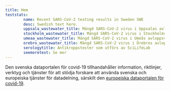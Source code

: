 ```yaml
---
title: Hem
teststats:
        name: Recent SARS-CoV-2 testing results in Sweden SWE
        desc: Swedish text here.
        uppsala_wastewater_title: Mängd SARS-CoV-2 virus i Uppsalas avloppsvatten
        stockholm_wastewater_title: Mängd SARS-CoV-2 virus i Stockholms avloppsvatten
        umeaa_wastewater_title: Mängd SARS-CoV-2 virus i Umeås avloppsvatten
        orebro_wastewater_title: Mängd SARS-CoV-2 virus i Örebros avloppsvatten
        serologytitle: Antikroppstester som utförs av SciLifeLab
        seemoretext: Se mer
---
```


Den svenska dataportalen för covid-19 tillhandahåller information, riktlinjer, verktyg och tjänster för att stödja forskare att använda svenska och europeiska tjänster för datadelning, särskilt den [europeiska dataportalen för covid-19](https://covid19dataportal.org).
